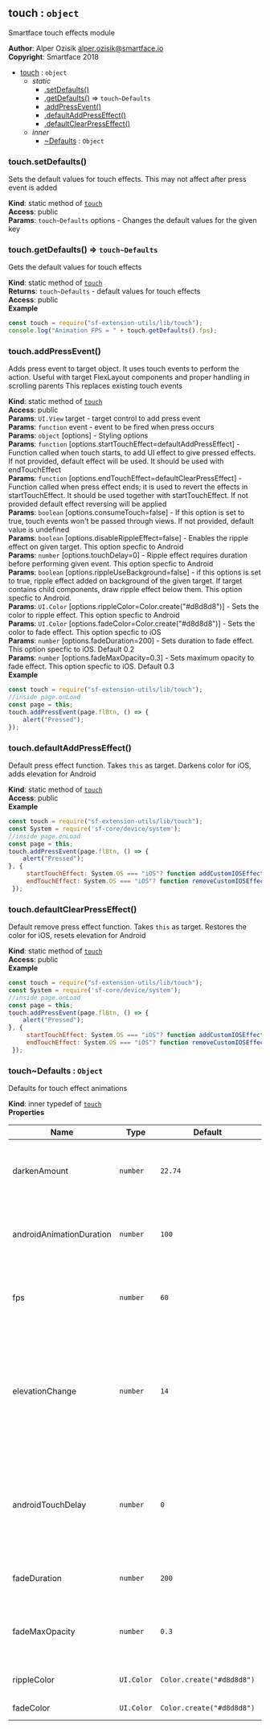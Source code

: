 <a name="module_touch"></a>

## touch : <code>object</code>
Smartface touch effects module

**Author**: Alper Ozisik <alper.ozisik@smartface.io>  
**Copyright**: Smartface 2018  

* [touch](#module_touch) : <code>object</code>
    * _static_
        * [.setDefaults()](#module_touch.setDefaults)
        * [.getDefaults()](#module_touch.getDefaults) ⇒ <code>touch~Defaults</code>
        * [.addPressEvent()](#module_touch.addPressEvent)
        * [.defaultAddPressEffect()](#module_touch.defaultAddPressEffect)
        * [.defaultClearPressEffect()](#module_touch.defaultClearPressEffect)
    * _inner_
        * [~Defaults](#module_touch..Defaults) : <code>Object</code>

<a name="module_touch.setDefaults"></a>

### touch.setDefaults()
Sets the default values for touch effects. This may not affect after press event is added

**Kind**: static method of [<code>touch</code>](#module_touch)  
**Access**: public  
**Params**: <code>touch~Defaults</code> options - Changes the default values for the given key  
<a name="module_touch.getDefaults"></a>

### touch.getDefaults() ⇒ <code>touch~Defaults</code>
Gets the default values for touch effects

**Kind**: static method of [<code>touch</code>](#module_touch)  
**Returns**: <code>touch~Defaults</code> - default values for touch effects  
**Access**: public  
**Example**  
```js
const touch = require("sf-extension-utils/lib/touch");
console.log("Animation FPS = " + touch.getDefaults().fps);
```
<a name="module_touch.addPressEvent"></a>

### touch.addPressEvent()
Adds press event to target object. It uses touch events to perform the action.
Useful with target FlexLayout components and proper handling in scrolling parents
This replaces existing touch events

**Kind**: static method of [<code>touch</code>](#module_touch)  
**Access**: public  
**Params**: <code>UI.View</code> target - target control to add press event  
**Params**: <code>function</code> event - event to be fired when press occurs  
**Params**: <code>object</code> [options] - Styling options  
**Params**: <code>function</code> [options.startTouchEffect=defaultAddPressEffect] - Function called when touch starts, to add UI effect to give pressed effects. If not provided, default effect will be used. It should be used with endTouchEffect  
**Params**: <code>function</code> [options.endTouchEffect=defaultClearPressEffect] - Function called when press effect ends; it is used to revert the effects in startTouchEffect. It should be used together with startTouchEffect. If not provided default effect reversing will be applied  
**Params**: <code>boolean</code> [options.consumeTouch=false] - If this option is set to true, touch events won't be passed through views. If not provided, default value is undefined  
**Params**: <code>boolean</code> [options.disableRippleEffect=false] - Enables the ripple effect on given target. This option specfic to Android  
**Params**: <code>number</code> [options.touchDelay=0] - Ripple effect requires duration before performing given event. This option specfic to Android  
**Params**: <code>boolean</code> [options.rippleUseBackground=false] - if this options is set to true, ripple effect added on background of the given target. If target contains child components, draw ripple effect below them. This option specfic to Android.  
**Params**: <code>UI.Color</code> [options.rippleColor=Color.create("#d8d8d8")] - Sets the color to ripple effect. This option specfic to Android  
**Params**: <code>UI.Color</code> [options.fadeColor=Color.create("#d8d8d8")] - Sets the color to fade effect. This option specfic to iOS  
**Params**: <code>number</code> [options.fadeDuration=200] - Sets duration to fade effect. This option specfic to iOS. Default 0.2  
**Params**: <code>number</code> [options.fadeMaxOpacity=0.3] - Sets maximum opacity to fade effect. This option specfic to iOS. Default 0.3  
**Example**  
```js
const touch = require("sf-extension-utils/lib/touch");
//inside page.onLoad
const page = this;
touch.addPressEvent(page.flBtn, () => {
    alert("Pressed");
});
```
<a name="module_touch.defaultAddPressEffect"></a>

### touch.defaultAddPressEffect()
Default press effect function. Takes `this` as target. Darkens color for iOS, adds elevation for Android

**Kind**: static method of [<code>touch</code>](#module_touch)  
**Access**: public  
**Example**  
```js
const touch = require("sf-extension-utils/lib/touch");
const System = require('sf-core/device/system');
//inside page.onLoad
const page = this;
touch.addPressEvent(page.flBtn, () => {
    alert("Pressed");
}, {
     startTouchEffect: System.OS === "iOS"? function addCustomIOSEffect(){ }: touch.defaultAddPressEffect,
     endTouchEffect: System.OS === "iOS"? function removeCustomIOSEffect(){ }: touch.defaultClearPressEffect,
 });
```
<a name="module_touch.defaultClearPressEffect"></a>

### touch.defaultClearPressEffect()
Default remove press effect function. Takes `this` as target. Restores the color for iOS, resets elevation for Android

**Kind**: static method of [<code>touch</code>](#module_touch)  
**Access**: public  
**Example**  
```js
const touch = require("sf-extension-utils/lib/touch");
const System = require('sf-core/device/system');
//inside page.onLoad
const page = this;
touch.addPressEvent(page.flBtn, () => {
    alert("Pressed");
}, {
     startTouchEffect: System.OS === "iOS"? function addCustomIOSEffect(){ }: touch.defaultAddPressEffect,
     endTouchEffect: System.OS === "iOS"? function removeCustomIOSEffect(){ }: touch.defaultClearPressEffect,
 });
```
<a name="module_touch..Defaults"></a>

### touch~Defaults : <code>Object</code>
Defaults for touch effect animations

**Kind**: inner typedef of [<code>touch</code>](#module_touch)  
**Properties**

| Name | Type | Default | Description |
| --- | --- | --- | --- |
| darkenAmount | <code>number</code> | <code>22.74</code> | On iOS, if fade is not being used, target is darkened. By default |
| androidAnimationDuration | <code>number</code> | <code>100</code> | On android, elevation change animation duration in ms. |
| fps | <code>number</code> | <code>60</code> | Android animation change effect rendering FPS |
| elevationChange | <code>number</code> | <code>14</code> | Android increases the elevation of the target by the value set, after touch is cancelled, it is restored |
| androidTouchDelay | <code>number</code> | <code>0</code> | Android adds delay to trigger the touch. It is useful while viewing the ripple effect take place |
| fadeDuration | <code>number</code> | <code>200</code> | iOS fade effect duration in miliseconds |
| fadeMaxOpacity | <code>number</code> | <code>0.3</code> | iOS fade effect max opacity. Value between 0 and 1 |
| rippleColor | <code>UI.Color</code> | <code>Color.create(&quot;#d8d8d8&quot;)</code> | Android ripple effect color |
| fadeColor | <code>UI.Color</code> | <code>Color.create(&quot;#d8d8d8&quot;)</code> | iOS fade effect color |

